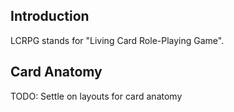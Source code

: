 ## Introduction

LCRPG stands for "Living Card Role-Playing Game".

## Card Anatomy

TODO: Settle on layouts for card anatomy